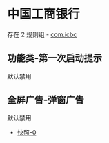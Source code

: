 # 中国工商银行

存在 2 规则组 - [com.icbc](/src/apps/com.icbc.ts)

## 功能类-第一次启动提示

默认禁用

## 全屏广告-弹窗广告

默认禁用

- [快照-0](https://i.gkd.li/i/13330431)

